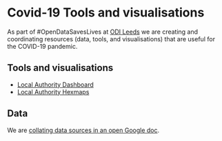 # Covid-19 Tools and visualisations

As part of #OpenDataSavesLives at [ODI Leeds](https://odileeds.org/) we are creating and coordinating resources (data, tools, and visualisations) that are useful for the COVID-19 pandemic.

## Tools and visualisations

* [Local Authority Dashboard](https://odileeds.github.io/covid-19/LocalAuthorities/dashboard/)
* [Local Authority Hexmaps](https://odileeds.github.io/covid-19/LocalAuthorities/hexmap.html)

## Data

We are [collating data sources in an open Google doc](https://docs.google.com/spreadsheets/d/14AdGyCAOdanClrie4BT4VWnLi47XxZ8Q8etiroxUWQU/edit?usp=sharing).


